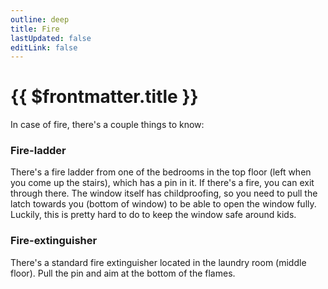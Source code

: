 ```yaml
---
outline: deep
title: Fire
lastUpdated: false
editLink: false
---
```


# {{ $frontmatter.title }}

In case of fire, there's a couple things to know:

### Fire-ladder
There's a fire ladder from one of the bedrooms in the top floor (left when you come up the stairs), which has a pin in it. If there's a fire, you can exit through there. The window itself has childproofing, so you need to pull the latch towards you (bottom of window) to be able to open the window fully. Luckily, this is pretty hard to do to keep the window safe around kids.

### Fire-extinguisher
There's a standard fire extinguisher located in the laundry room (middle floor).
Pull the pin and aim at the bottom of the flames.
